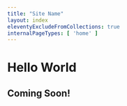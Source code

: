 ```yaml
---
title: "Site Name"
layout: index
eleventyExcludeFromCollections: true
internalPageTypes: [ 'home' ]
---
```


# Hello World

## Coming Soon!
